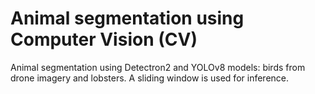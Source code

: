 # Animal segmentation using Computer Vision (CV)
Animal segmentation using Detectron2 and YOLOv8 models: birds from drone imagery and lobsters. A sliding window is used for inference. 
